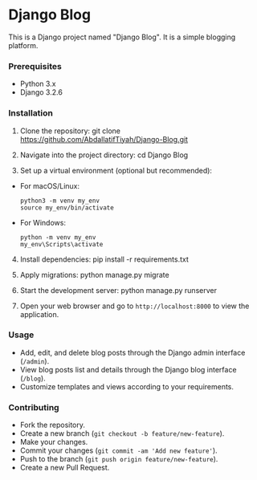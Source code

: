 # Django Blog

This is a Django project named "Django Blog". It is a simple blogging platform.

### Prerequisites

- Python 3.x
- Django 3.2.6

### Installation

1. Clone the repository:
git clone https://github.com/AbdallatifTiyah/Django-Blog.git

2. Navigate into the project directory:
cd Django Blog


3. Set up a virtual environment (optional but recommended):

- For macOS/Linux:

  ```
  python3 -m venv my_env
  source my_env/bin/activate
  ```

- For Windows:

  ```
  python -m venv my_env
  my_env\Scripts\activate
  ```

4. Install dependencies:
pip install -r requirements.txt


5. Apply migrations:
python manage.py migrate

6. Start the development server:
python manage.py runserver

8. Open your web browser and go to `http://localhost:8000` to view the application.

### Usage

- Add, edit, and delete blog posts through the Django admin interface (`/admin`).
- View blog posts list and details through the Django blog interface (`/blog`).
- Customize templates and views according to your requirements.

### Contributing

- Fork the repository.
- Create a new branch (`git checkout -b feature/new-feature`).
- Make your changes.
- Commit your changes (`git commit -am 'Add new feature'`).
- Push to the branch (`git push origin feature/new-feature`).
- Create a new Pull Request.


